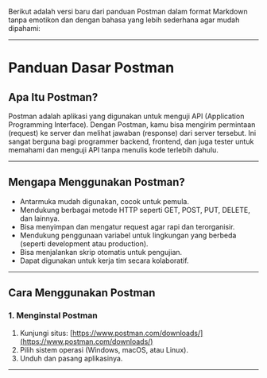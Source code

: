 Berikut adalah versi baru dari panduan Postman dalam format Markdown tanpa emotikon dan dengan bahasa yang lebih sederhana agar mudah dipahami:

---

# Panduan Dasar Postman

## Apa Itu Postman?

Postman adalah aplikasi yang digunakan untuk menguji API (Application Programming Interface). Dengan Postman, kamu bisa mengirim permintaan (request) ke server dan melihat jawaban (response) dari server tersebut. Ini sangat berguna bagi programmer backend, frontend, dan juga tester untuk memahami dan menguji API tanpa menulis kode terlebih dahulu.

---

## Mengapa Menggunakan Postman?

- Antarmuka mudah digunakan, cocok untuk pemula.
- Mendukung berbagai metode HTTP seperti GET, POST, PUT, DELETE, dan lainnya.
- Bisa menyimpan dan mengatur request agar rapi dan terorganisir.
- Mendukung penggunaan variabel untuk lingkungan yang berbeda (seperti development atau production).
- Bisa menjalankan skrip otomatis untuk pengujian.
- Dapat digunakan untuk kerja tim secara kolaboratif.

---

## Cara Menggunakan Postman

### 1. Menginstal Postman

1. Kunjungi situs: [https://www.postman.com/downloads/](https://www.postman.com/downloads/)
2. Pilih sistem operasi (Windows, macOS, atau Linux).
3. Unduh dan pasang aplikasinya.

---
